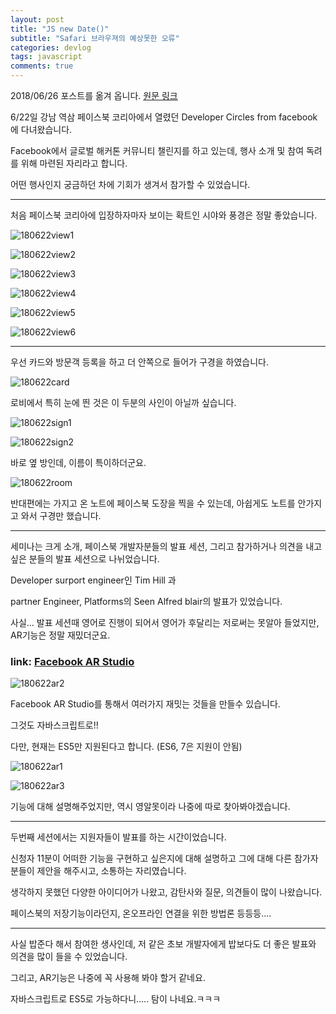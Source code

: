 ```yaml
---
layout: post
title: "JS new Date()"
subtitle: "Safari 브라우져의 예상못한 오류"
categories: devlog
tags: javascript
comments: true
---
```


2018/06/26 포스트를 옮겨 옵니다. [원문 링크](https://github.com/bluelion2/bluelion2.github/edit/master/_posts/2018-06-23-%ED%8E%98%EC%9D%B4%EC%8A%A4%EB%B6%81%20Developer%20Circle.md)

6/22일 강남 역삼 페이스북 코리아에서 열렸던 Developer Circles from facebook에 다녀왔습니다.

Facebook에서 글로벌 해커톤 커뮤니티 챌린지를 하고 있는데, 행사 소개 및 참여 독려를 위해 마련된 자리라고 합니다.

어떤 행사인지 궁금하던 차에 기회가 생겨서 참가할 수 있었습니다.

---

처음 페이스북 코리아에 입장하자마자 보이는 확트인 시야와 풍경은 정말 좋았습니다.

![180622view1](https://user-images.githubusercontent.com/34129711/49687653-7f327e00-fb49-11e8-88ce-1f09264d25e4.png)

![180622view2](https://user-images.githubusercontent.com/34129711/49687658-9ec9a680-fb49-11e8-9c67-a94b74893dc8.png)


![180622view3](https://user-images.githubusercontent.com/34129711/49687663-a8530e80-fb49-11e8-93c2-b17492554ca1.png)

![180622view4](https://user-images.githubusercontent.com/34129711/49687665-b99c1b00-fb49-11e8-9543-512f9206ce03.png)

![180622view5](https://user-images.githubusercontent.com/34129711/49687666-bacd4800-fb49-11e8-809f-9eb49fcac4a7.png)

![180622view6](https://user-images.githubusercontent.com/34129711/49687667-bc970b80-fb49-11e8-8e9f-e05160b25d54.png)

---

우선 카드와 방문객 등록을 하고 더 안쪽으로 들어가 구경을 하였습니다.


![180622card](https://user-images.githubusercontent.com/34129711/49687674-d0427200-fb49-11e8-8b57-ed43ccfc40b7.png)

로비에서 특히 눈에 띈 것은 이 두분의 사인이 아닐까 싶습니다.

![180622sign1](https://user-images.githubusercontent.com/34129711/49687676-d0db0880-fb49-11e8-87bd-33407f8c4cd6.png)

![180622sign2](https://user-images.githubusercontent.com/34129711/49687677-d0db0880-fb49-11e8-9669-9dd388e238d3.png)


바로 옆 방인데, 이름이 특이하더군요.

![180622room](https://user-images.githubusercontent.com/34129711/49687675-d0db0880-fb49-11e8-9704-01dd537ccb45.png)


반대편에는 가지고 온 노트에 페이스북 도장을 찍을 수 있는데, 아쉽게도 노트를 안가지고 와서 구경만 했습니다.

---

세미나는 크게 소개, 페이스북 개발자분들의 발표 세션, 그리고 참가하거나 의견을 내고싶은 분들의 발표 세션으로 나뉘었습니다.

Developer surport engineer인 Tim Hill 과

partner Engineer, Platforms의  Seen Alfred blair의 발표가 있었습니다.


사실... 발표 세션때 영어로 진행이 되어서 영어가 후달리는 저로써는 못알아 들었지만, AR기능은 정말 재밌더군요.



### link: [Facebook AR Studio](https://developers.facebook.com/products/ar-studio)



![180622ar2](https://user-images.githubusercontent.com/34129711/49687642-53af9380-fb49-11e8-9097-1f6329feaebd.png)

Facebook AR Studio를 통해서 여러가지 재밋는 것들을 만들수 있습니다.

그것도 자바스크립트로!!

다만, 현재는 ES5만 지원된다고 합니다. (ES6, 7은 지원이 안됨)


![180622ar1](https://user-images.githubusercontent.com/34129711/49687637-4397b400-fb49-11e8-8dd5-308f7c9d62ff.png)


![180622ar3](https://user-images.githubusercontent.com/34129711/49687649-69bd5400-fb49-11e8-8f9b-228c766312ca.png)


기능에 대해 설명해주었지만, 역시 영알못이라 나중에 따로 찾아봐야겠습니다.

---

두번째 세션에서는 지원자들이 발표를 하는 시간이었습니다.

신청자 11분이 어떠한 기능을 구현하고 싶은지에 대해 설명하고 그에 대해 다른 참가자분들이 제안을 해주시고, 소통하는 자리였습니다.

생각하지 못했던 다양한 아이디어가 나왔고, 감탄사와 질문, 의견들이 많이 나왔습니다.

페이스북의 저장기능이라던지, 온오프라인 연결을 위한 방법론 등등등....

---

사실 밥준다 해서 참여한 생사인데, 저 같은 초보 개발자에게 밥보다도 더 좋은 발표와 의견을 많이 들을 수 있었습니다.

그리고, AR기능은 나중에 꼭 사용해 봐야 할거 같네요.

자바스크립트로 ES5로 가능하다니..... 탐이 나네요.ㅋㅋㅋ

